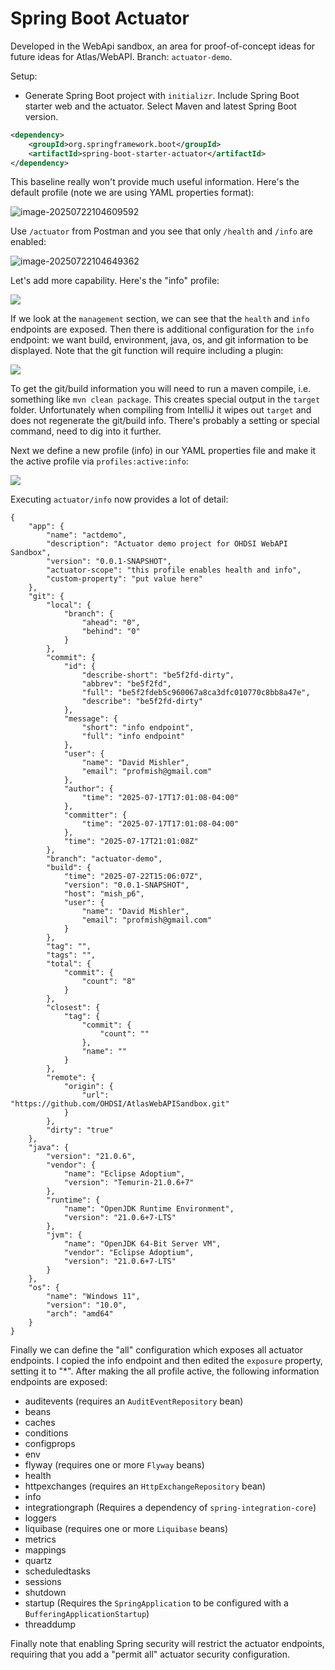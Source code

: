 # Spring Boot Actuator
Developed in the WebApi sandbox, an area for proof-of-concept ideas for future ideas for Atlas/WebAPI.  Branch: `actuator-demo`.

Setup: 

* Generate Spring Boot project with `initializr`.  Include Spring Boot starter web and the actuator.  Select Maven and latest Spring Boot version.

```xml
<dependency>
	<groupId>org.springframework.boot</groupId>
	<artifactId>spring-boot-starter-actuator</artifactId>
</dependency>

```

This baseline really won't provide much useful information.   Here's the default profile (note we are using YAML properties format):

![image-20250722104609592](images/DefaultActuatorConfiguration.png)

Use `/actuator` from Postman and you see that only `/health` and `/info` are enabled:

![image-20250722104649362](images/DefaultActuatorOutput.png)

Let's add more capability.  Here's the "info" profile:

![](images/InfoConfiguration.png)

If we look at the `management` section, we can see that the `health` and `info` endpoints are exposed.  Then there is additional configuration for the `info` endpoint: we want build, environment, java, os, and git information to be displayed.  Note that the git function will require including a plugin:

![](images/GitPluginInfo.png)

To get the git/build information you will need to run a maven compile, i.e. something like `mvn clean package`.  This creates special output in the `target` folder.  Unfortunately when compiling from IntelliJ it wipes out `target` and does not regenerate the git/build info.  There's probably a setting or special command, need to dig into it further.

Next we define a new profile (info) in our YAML properties file and make it the active profile via  `profiles:active:info`:

![](images/InfoConfiguration.png)

Executing `actuator/info` now provides a lot of detail:

```
{
    "app": {
        "name": "actdemo",
        "description": "Actuator demo project for OHDSI WebAPI Sandbox",
        "version": "0.0.1-SNAPSHOT",
        "actuator-scope": "this profile enables health and info",
        "custom-property": "put value here"
    },
    "git": {
        "local": {
            "branch": {
                "ahead": "0",
                "behind": "0"
            }
        },
        "commit": {
            "id": {
                "describe-short": "be5f2fd-dirty",
                "abbrev": "be5f2fd",
                "full": "be5f2fdeb5c960067a8ca3dfc010770c8bb8a47e",
                "describe": "be5f2fd-dirty"
            },
            "message": {
                "short": "info endpoint",
                "full": "info endpoint"
            },
            "user": {
                "name": "David Mishler",
                "email": "profmish@gmail.com"
            },
            "author": {
                "time": "2025-07-17T17:01:08-04:00"
            },
            "committer": {
                "time": "2025-07-17T17:01:08-04:00"
            },
            "time": "2025-07-17T21:01:08Z"
        },
        "branch": "actuator-demo",
        "build": {
            "time": "2025-07-22T15:06:07Z",
            "version": "0.0.1-SNAPSHOT",
            "host": "mish_p6",
            "user": {
                "name": "David Mishler",
                "email": "profmish@gmail.com"
            }
        },
        "tag": "",
        "tags": "",
        "total": {
            "commit": {
                "count": "8"
            }
        },
        "closest": {
            "tag": {
                "commit": {
                    "count": ""
                },
                "name": ""
            }
        },
        "remote": {
            "origin": {
                "url": "https://github.com/OHDSI/AtlasWebAPISandbox.git"
            }
        },
        "dirty": "true"
    },
    "java": {
        "version": "21.0.6",
        "vendor": {
            "name": "Eclipse Adoptium",
            "version": "Temurin-21.0.6+7"
        },
        "runtime": {
            "name": "OpenJDK Runtime Environment",
            "version": "21.0.6+7-LTS"
        },
        "jvm": {
            "name": "OpenJDK 64-Bit Server VM",
            "vendor": "Eclipse Adoptium",
            "version": "21.0.6+7-LTS"
        }
    },
    "os": {
        "name": "Windows 11",
        "version": "10.0",
        "arch": "amd64"
    }
}
```

Finally we can define the "all" configuration which exposes all actuator endpoints.  I copied the info endpoint and then edited the `exposure` property, setting it to "*".  After making the all profile active, the following information endpoints are exposed:

* auditevents (requires an `AuditEventRepository` bean)
* beans
* caches
* conditions
* configprops
* env
* flyway (requires one or more `Flyway` beans)
* health
* httpexchanges (requires an `HttpExchangeRepository` bean)
* info
* integrationgraph (Requires a dependency of `spring-integration-core`)
* loggers
* liquibase (requires one or more `Liquibase` beans)
* metrics
* mappings
* quartz
* scheduledtasks
* sessions
* shutdown
* startup (Requires the `SpringApplication` to be configured with a `BufferingApplicationStartup`)
* threaddump

Finally note that enabling Spring security will restrict the actuator endpoints, requiring that you add a "permit all" actuator security configuration.
